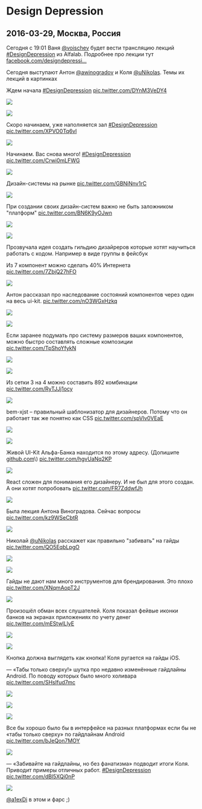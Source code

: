 # Design Depression

## 2016-03-29, Москва, Россия

Сегодня с 19:01 Ваня [@voischev](https://twitter.com/voischev "Ваня Воищев") будет вести трансляцию лекций [#DesignDepression](https://twitter.com/search?q=%23DesignDepression) из Alfalab. Подробнее про лекции тут [facebook.com/designdepressi…](https://t.co/0TdNCcOoyp "https://www.facebook.com/designdepression")

Сегодня выступают Антон [@awinogradov](https://twitter.com/awinogradov "Anton Winogradov") и Коля [@uNikolas](https://twitter.com/uNikolas "Николай Березовский"). Темы их лекций в картинках  
  
Ждем начала [#DesignDepression](https://twitter.com/search?q=%23DesignDepression) [pic.twitter.com/DYnM3VeDY4](https://t.co/DYnM3VeDY4)

![](https://pbs.twimg.com/media/CetMYn4W4AAJR12.jpg)

![](https://pbs.twimg.com/media/CetMYqMWIAE6UKQ.jpg)

Скоро начинаем, уже наполняется зал [#DesignDepression](https://twitter.com/search?q=%23DesignDepression) [pic.twitter.com/XPVO0Tq6vl](https://t.co/XPVO0Tq6vl)

![](https://pbs.twimg.com/ext_tw_video_thumb/714841436127100928/pu/img/QQUbs3bPsZMCnJwX.jpg)

Начинаем. Вас снова много! [#DesignDepression](https://twitter.com/search?q=%23DesignDepression) [pic.twitter.com/Crwi0mLFWG](https://t.co/Crwi0mLFWG)

![](https://pbs.twimg.com/media/CeunLSRWwAAngR3.jpg)

Дизайн-системы на рынке [pic.twitter.com/GBNiNnv1rC](https://t.co/GBNiNnv1rC)

![](https://pbs.twimg.com/media/Ceun418WIAEyvOS.jpg)

При создании своих дизайн-систем важно не быть заложником "платформ" [pic.twitter.com/BN6K9yOJwn](https://t.co/BN6K9yOJwn)

![](https://pbs.twimg.com/media/CeuomSvXIAEZcbq.jpg)

![](https://pbs.twimg.com/media/CeuomdmWAAAPyIy.jpg)

Прозвучала идея создать гильдию дизайреров которые хотят научиться работать с кодом. Например в виде группы в фейсбук

Из 7 компонент можно сделать 40% Интернета [pic.twitter.com/7ZbjQ27hFO](https://t.co/7ZbjQ27hFO)

![](https://pbs.twimg.com/media/CeuqqmJWEAAP4R3.jpg)

Антон рассказал про наследование состояний компонентов через один на весь ui-kit. [pic.twitter.com/nO3WGxHzkq](https://t.co/nO3WGxHzkq)

![](https://pbs.twimg.com/media/CeuriswWAAEiy7p.jpg)

![](https://pbs.twimg.com/media/Ceuri3tWAAE1FlG.jpg)

Если заранее подумать про систему размеров ваших компонентов, можно быстро составлять сложные композиции [pic.twitter.com/TpShoYfykN](https://t.co/TpShoYfykN)

![](https://pbs.twimg.com/media/CeusmmEXIAASC8o.jpg)

![](https://pbs.twimg.com/media/CeusmmTWsAAQXpw.jpg)

Из сетки 3 на 4 можно составить 892 комбинации [pic.twitter.com/RyTJJj1ocy](https://t.co/RyTJJj1ocy)

![](https://pbs.twimg.com/media/CeutsFSWAAEcy-x.jpg)

bem-xjst – правильный шаблонизатор для дизайнеров. Потому что он работает так же понятно как CSS [pic.twitter.com/spVlv0VEaE](https://t.co/spVlv0VEaE)

![](https://pbs.twimg.com/media/Ceuup1uWAAAaLKn.jpg)

![](https://pbs.twimg.com/media/Ceuup2bWQAEXg85.jpg)

Живой UI-Kit Альфа-Банка находится по этому адресу. \(Допишите [github.com](https://t.co/lQmB88Nm7m "http://github.com")\) [pic.twitter.com/hgvUaNq2KP](https://t.co/hgvUaNq2KP)

![](https://pbs.twimg.com/media/CeuvgSwXEAAiWCD.jpg)

React сложен для понимания его дизайнеру. И не был для этого создан. А они хотят попробовать [pic.twitter.com/FR7ZddwfJh](https://t.co/FR7ZddwfJh)

![](https://pbs.twimg.com/media/Ceuwn6YW4AAmM-k.jpg)

Была лекция Антона Виноградова. Сейчас вопросы [pic.twitter.com/kz9WSeCbtR](https://t.co/kz9WSeCbtR)

![](https://pbs.twimg.com/media/Ceuw36qXIAAckbS.jpg)

Николай [@uNikolas](https://twitter.com/uNikolas "Николай Березовский") расскажет как правильно "забивать" на гайды [pic.twitter.com/QO5EqbLpgO](https://t.co/QO5EqbLpgO)

![](https://pbs.twimg.com/media/Ceu2PHnXIAAL4EY.jpg)

![](https://pbs.twimg.com/media/Ceu2PHoXIAEuBeZ.jpg)

Гайды не дают нам много инструментов для брендирования. Это плохо [pic.twitter.com/XNqmAopT2J](https://t.co/XNqmAopT2J)

![](https://pbs.twimg.com/media/Ceu3P2BWsAAr-l5.jpg)

Произошёл обман всех слушателей. Коля показал фейвые иконки банков на экранах приложениях по учету денег [pic.twitter.com/mEStwlLlyE](https://t.co/mEStwlLlyE)

![](https://pbs.twimg.com/media/Ceu3_YPWQAAOWKl.jpg)

![](https://pbs.twimg.com/media/Ceu3_m-WsAIrNCH.jpg)

Кнопка должна выглядеть как кнопка! Коля ругается на гайды iOS.

— «Табы только сверху!» шутка про недавно изменённые гайдлайны Android. По поводу которых было много холивара [pic.twitter.com/SHsIfud7mc](https://t.co/SHsIfud7mc)

![](https://pbs.twimg.com/media/Ceu5se5WwAEFcSF.jpg)

![](https://pbs.twimg.com/media/Ceu5sfsWEAQbyrn.jpg)

![](https://pbs.twimg.com/media/Ceu5slsWIAAHcTD.jpg)

Все бы хорошо было бы в интерфейсе на разных платформах если бы не «табы только сверху» по гайдлайнам Android [pic.twitter.com/bJeQon7MOY](https://t.co/bJeQon7MOY)

![](https://pbs.twimg.com/media/Ceu6gDLWsAAFj6a.jpg)

— «Забивайте на гайдлайны, но без фанатизма» подводит итоги Коля. Приводит примеры отличных работ. [#DesignDepression](https://twitter.com/search?q=%23DesignDepression) [pic.twitter.com/dBl5XQi0nP](https://t.co/dBl5XQi0nP)

![](https://pbs.twimg.com/media/Ceu7E4YW8AA0xNQ.jpg)

[@a1exDi](https://twitter.com/a1exDi "✪ Alexsey Shirkin ✪") в этом и фарс ;\)